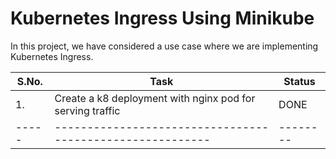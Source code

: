 # Kubernetes Ingress Using Minikube

In this project, we have considered a use case where we are implementing Kubernetes Ingress.

|S.No.|Task                                                     |Status  |
|-----|---------------------------------------------------------|--------|
|1.   |Create a k8 deployment with nginx pod for serving traffic|DONE    |
|-----|---------------------------------------------------------|--------|        